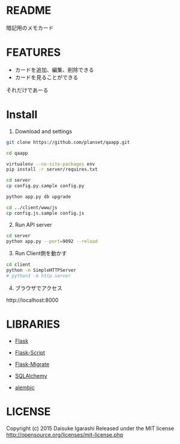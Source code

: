 README
======
暗記用のメモカード


FEATURES
=========

* カードを追加、編集、削除できる
* カードを見ることができる

それだけであーる


Install
========
1. Download and settings

  ```bash
  git clone https://github.com/planset/qaapp.git

  cd qaapp

  virtualenv --no-site-packages env
  pip install -r server/requires.txt

  cd server
  cp config.py.sample config.py

  python app.py db upgrade

  cd ../client/www/js
  cp config.js.sample config.js
  ```

2. Run API server
  ```bash
  cd server
  python app.py --port=9092 --reload
  ```

3. Run Client側を動かす
  ```bash
  cd client
  python -m SimpleHTTPServer
  # python3 -m http.server
  ```

4. ブラウザでアクセス

  http://localhost:8000


LIBRARIES
=========
* [Flask](http://flask.pocoo.org)
* [Flask-Script](https://flask-script.readthedocs.org)
* [Flask-Migrate](https://flask-migrate.readthedocs.org)

* [SQLAlchemy](http://www.sqlalchemy.org)
* [alembic](https://alembic.readthedocs.org)


LICENSE
=========
Copyright (c) 2015 Daisuke Igarashi
Released under the MIT license
http://opensource.org/licenses/mit-license.php

